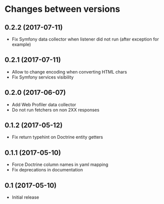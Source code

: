# Changes between versions

## 0.2.2 (2017-07-11)

* Fix Symfony data collector when listener did not run (after exception for example)

## 0.2.1 (2017-07-11)

* Allow to change encoding when converting HTML chars
* Fix Symfony services visibility

## 0.2.0 (2017-06-07)

* Add Web Profiler data collector
* Do not run fetchers on non 2XX responses

## 0.1.2 (2017-05-12)

* Fix return typehint on Doctrine entity getters

## 0.1.1 (2017-05-10)

* Force Doctrine column names in yaml mapping
* Fix deprecations in documentation

## 0.1 (2017-05-10)

* Initial release
